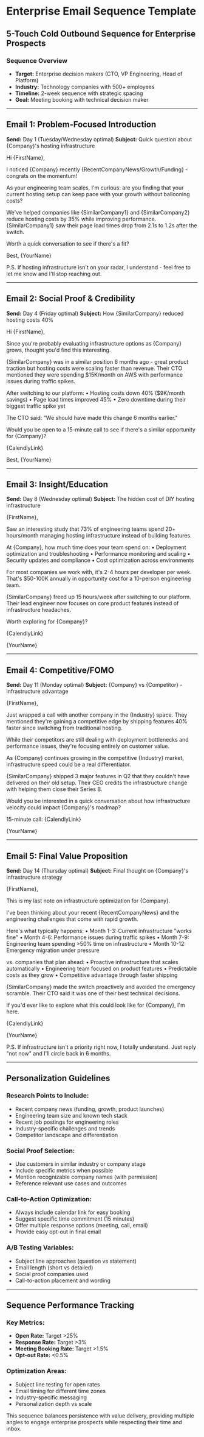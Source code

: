 # Enterprise Email Sequence Template

## 5-Touch Cold Outbound Sequence for Enterprise Prospects

### Sequence Overview
- **Target:** Enterprise decision makers (CTO, VP Engineering, Head of Platform)
- **Industry:** Technology companies with 500+ employees
- **Timeline:** 2-week sequence with strategic spacing
- **Goal:** Meeting booking with technical decision maker

---

## Email 1: Problem-Focused Introduction
**Send:** Day 1 (Tuesday/Wednesday optimal)
**Subject:** Quick question about {Company}'s hosting infrastructure

Hi {FirstName},

I noticed {Company} recently {RecentCompanyNews/Growth/Funding} - congrats on the momentum!

As your engineering team scales, I'm curious: are you finding that your current hosting setup can keep pace with your growth without ballooning costs?

We've helped companies like {SimilarCompany1} and {SimilarCompany2} reduce hosting costs by 35% while improving performance. {SimilarCompany1} saw their page load times drop from 2.1s to 1.2s after the switch.

Worth a quick conversation to see if there's a fit?

Best,
{YourName}

P.S. If hosting infrastructure isn't on your radar, I understand - feel free to let me know and I'll stop reaching out.

---

## Email 2: Social Proof & Credibility
**Send:** Day 4 (Friday optimal)
**Subject:** How {SimilarCompany} reduced hosting costs 40%

Hi {FirstName},

Since you're probably evaluating infrastructure options as {Company} grows, thought you'd find this interesting.

{SimilarCompany} was in a similar position 6 months ago - great product traction but hosting costs were scaling faster than revenue. Their CTO mentioned they were spending $15K/month on AWS with performance issues during traffic spikes.

After switching to our platform:
• Hosting costs down 40% ($9K/month savings)
• Page load times improved 45%
• Zero downtime during their biggest traffic spike yet

The CTO said: "We should have made this change 6 months earlier."

Would you be open to a 15-minute call to see if there's a similar opportunity for {Company}?

{CalendlyLink}

Best,
{YourName}

---

## Email 3: Insight/Education
**Send:** Day 8 (Wednesday optimal)
**Subject:** The hidden cost of DIY hosting infrastructure

{FirstName},

Saw an interesting study that 73% of engineering teams spend 20+ hours/month managing hosting infrastructure instead of building features.

At {Company}, how much time does your team spend on:
• Deployment optimization and troubleshooting
• Performance monitoring and scaling
• Security updates and compliance
• Cost optimization across environments

For most companies we work with, it's 2-4 hours per developer per week. That's $50-100K annually in opportunity cost for a 10-person engineering team.

{SimilarCompany} freed up 15 hours/week after switching to our platform. Their lead engineer now focuses on core product features instead of infrastructure headaches.

Worth exploring for {Company}?

{CalendlyLink}

{YourName}

---

## Email 4: Competitive/FOMO
**Send:** Day 11 (Monday optimal)
**Subject:** {Company} vs {Competitor} - infrastructure advantage

{FirstName},

Just wrapped a call with another company in the {Industry} space. They mentioned they're gaining a competitive edge by shipping features 40% faster since switching from traditional hosting.

While their competitors are still dealing with deployment bottlenecks and performance issues, they're focusing entirely on customer value.

As {Company} continues growing in the competitive {Industry} market, infrastructure speed could be a real differentiator.

{SimilarCompany} shipped 3 major features in Q2 that they couldn't have delivered on their old setup. Their CEO credits the infrastructure change with helping them close their Series B.

Would you be interested in a quick conversation about how infrastructure velocity could impact {Company}'s roadmap?

15-minute call: {CalendlyLink}

{YourName}

---

## Email 5: Final Value Proposition
**Send:** Day 14 (Thursday optimal)
**Subject:** Final thought on {Company}'s infrastructure strategy

{FirstName},

This is my last note on infrastructure optimization for {Company}.

I've been thinking about your recent {RecentCompanyNews} and the engineering challenges that come with rapid growth.

Here's what typically happens:
• Month 1-3: Current infrastructure "works fine"
• Month 4-6: Performance issues during traffic spikes
• Month 7-9: Engineering team spending >50% time on infrastructure
• Month 10-12: Emergency migration under pressure

vs. companies that plan ahead:
• Proactive infrastructure that scales automatically
• Engineering team focused on product features
• Predictable costs as they grow
• Competitive advantage through faster shipping

{SimilarCompany} made the switch proactively and avoided the emergency scramble. Their CTO said it was one of their best technical decisions.

If you'd ever like to explore what this could look like for {Company}, I'm here.

{CalendlyLink}

{YourName}

P.S. If infrastructure isn't a priority right now, I totally understand. Just reply "not now" and I'll circle back in 6 months.

---

## Personalization Guidelines

### Research Points to Include:
- Recent company news (funding, growth, product launches)
- Engineering team size and known tech stack
- Recent job postings for engineering roles
- Industry-specific challenges and trends
- Competitor landscape and differentiation

### Social Proof Selection:
- Use customers in similar industry or company stage
- Include specific metrics when possible
- Mention recognizable company names (with permission)
- Reference relevant use cases and outcomes

### Call-to-Action Optimization:
- Always include calendar link for easy booking
- Suggest specific time commitment (15 minutes)
- Offer multiple response options (meeting, call, email)
- Provide easy opt-out in final email

### A/B Testing Variables:
- Subject line approaches (question vs statement)
- Email length (short vs detailed)
- Social proof companies used
- Call-to-action placement and wording

---

## Sequence Performance Tracking

### Key Metrics:
- **Open Rate:** Target >25%
- **Response Rate:** Target >3%
- **Meeting Booking Rate:** Target >1.5%
- **Opt-out Rate:** <0.5%

### Optimization Areas:
- Subject line testing for open rates
- Email timing for different time zones
- Industry-specific messaging
- Personalization depth vs scale

This sequence balances persistence with value delivery, providing multiple angles to engage enterprise prospects while respecting their time and inbox.